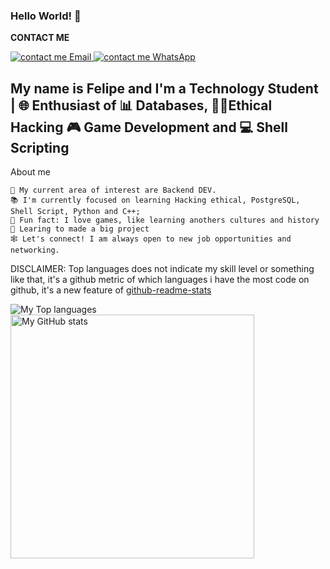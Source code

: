 ### Hello World! 🤖 
<!-- SOCIAL MEDIAS LINK -->
<b> CONTACT ME </b>

<a href="mailto:contato.felipeapolinario@gmail.com">
  <img alt="contact me Email" src="https://img.shields.io/badge/Gmail-D14836?style=for-the-badge&logo=gmail&logoColor=white"/>
</a>  
<a href="https://wa.link/3qrp50">
    <img alt="contact me WhatsApp" src="https://img.shields.io/badge/WhatsApp-25D366?style=for-the-badge&logo=whatsapp&logoColor=white"/>
</a>


<!-- LANGUAGE ICONS 
<b> Proeficient languages </b>

<img height="32" width="32" src="https://cdn.jsdelivr.net/npm/simple-icons@v11/icons/postgresql.svg"/> <img height="32" width="32" src="https://cdn.jsdelivr.net/npm/simple-icons@v11/icons/powershell.svg"> <img height="32" width="32" src="https://cdn.jsdelivr.net/npm/simple-icons@v11/icons/html5.svg"/> <img height="32" width="32" src="https://cdn.jsdelivr.net/npm/simple-icons@v11/icons/css3.svg"/> 
UNFINISHED
-->

<!-- CURRENT LEARNING -->
<!-- <b>Learing Languages</b>

<!-- TITLE -->

<h2> My name is Felipe and I'm a Technology Student | 🌐 Enthusiast of 📊 Databases, 🧑‍💻Ethical Hacking 🎮 Game Development and 💻 Shell Scripting </h2>

<!-- ABOUT ME -->
About me

    📌 My current area of interest are Backend DEV.
    📚 I'm currently focused on learning Hacking ethical, PostgreSQL, Shell Script, Python and C++;
    📎 Fun fact: I love games, like learning anothers cultures and history
    🎯 Learing to made a big project 
    🕸️ Let's connect! I am always open to new job opportunities and networking.


<!-- ADD GITHUB STATS -->    
DISCLAIMER: Top languages does not indicate my skill level or something like that, it's a github metric of which languages i have the most code on github, it's a new feature of <a href="https://github.com/anuraghazra/github-readme-stats">github-readme-stats</a>

<img alt="My Top languages" src="https://github-readme-stats.vercel.app/api/top-langs/?username=fadokkx&&size_weight=2.25&count_weight=2.25&show_icons=true&theme=dracula&border_radius=10"/>
<img width=390 alt="My GitHub stats" src="https://github-readme-stats-felipe-apolinarios-projects.vercel.app/api?username=fadokkx&count_private=true&show_icons=true&theme=dracula&rank_icon=github&border_radius=10"/>


